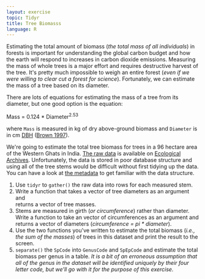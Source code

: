 ```yaml
---
layout: exercise
topic: Tidyr
title: Tree Biomasss
language: R
---
```


Estimating the total amount of biomass (*the total mass of all individuals*) 
in forests is important for understanding the global carbon budget and how the 
earth will respond to increases in carbon dioxide emissions. Measuring the mass 
of whole trees is a major effort and requires destructive harvest of the tree. 
It's pretty much impossible to weigh an entire forest (*even if we were willing 
to clear cut a forest for science*). Fortunately, we can estimate the mass of a 
tree based on its diameter.

There are lots of equations for estimating the mass of a tree from its diameter, 
but one good option is the equation: 
    
Mass = 0.124 * Diameter<sup>2.53</sup>

where `Mass` is measured in kg of dry above-ground biomass and `Diameter` is in cm [DBH](https://en.wikipedia.org/wiki/Diameter_at_breast_height) ([Brown 1997](http://www.fao.org/docrep/W4095E/W4095E00.htm)). 

We're going to estimate the total tree biomass for trees in a 96 hectare area of 
the Western Ghats in India. [The raw data](http://esapubs.org/archive/ecol/E091/216/Macroplot_data_Rev.txt) is available on [Ecological Archives](http://esapubs.org/Archive/). Unfortunately, the data is stored in poor database 
structure and using all of the tree stems would be difficult without first 
tidying up the data. You can have a look at [the metadata](http://esapubs.org/archive/ecol/E091/216/metadata.htm) to get familiar with the data structure.

1. Use `tidyr` to `gather()` the raw data into rows for each measured stem. 
2. Write a function that takes a vector of tree diameters as an argument and   
returns a vector of tree masses.
3. Stems are measured in girth (*or circumference*) rather than diameter. Write a function to take an vector of circumferences as an argument and returns a vector of diameters (*circumference = pi \* diameter*).
4. Use the two functions you've written to estimate the total biomass (*i.e., 
the sum of the masses*) of trees in this dataset and print the result to the
screen.
5. `separate()` the `SpCode` into `GenusCode` and `SpEpCode` and estimate the 
total biomass per genus in a table. *It is a bit of an erroneous assumption that 
all of the genus in the dataset will be identified uniquely by their four letter 
code, but we'll go with it for the purpose of this exercise.* 
